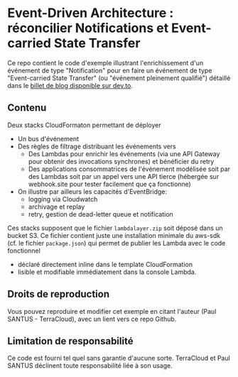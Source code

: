 # Event-Driven Architecture : réconcilier Notifications et Event-carried State Transfer

Ce repo contient le code d'exemple illustrant 
l'enrichissement d'un événement de type "Notification" 
pour en faire un événement de type "Event-carried State 
Transfer" (ou "événement pleinement qualifié") détaillé 
dans le [billet de blog disponible sur dev.to](https://dev.to/aws-builders/architecture-orientee-evenement-reconcilier-notifications-et-evenements-complets-1718).

## Contenu 

Deux stacks CloudFormaton permettant de déployer 
* Un bus d'événement
* Des règles de filtrage distribuant les événements vers
  * Des Lambdas pour enrichir les événements (via une API Gateway 
  pour obtenir des invocations synchrones) et bénéficier du retry
  * Des applications consommatrices de l'événement modélisée
  soit par des Lambdas soit par un appel vers une API tierce
  (hébergée sur webhook.site pour tester facilement que ça fonctionne)
* On illustre par ailleurs les capacités d'EventBridge: 
  * logging via Cloudwatch
  * archivage et replay
  * retry, gestion de dead-letter queue et notification 

Ces stacks supposent que le fichier `lambdalayer.zip` soit déposé
dans un bucket S3. Ce fichier contient juste une installation minimale
du aws-sdk (cf. le fichier `package.json`) qui permet de publier 
les Lambda avec le code fonctionnel
* déclaré directement inline dans le template CloudFormation
* lisible et modifiable immédiatement dans la console Lambda.

## Droits de reproduction

Vous pouvez reproduire et modifier cet exemple en citant 
l'auteur (Paul SANTUS - TerraCloud), avec un lient vers 
ce repo Github.

## Limitation de responsabilité

Ce code est fourni tel quel sans garantie d'aucune sorte. 
TerraCloud et Paul SANTUS déclinent toute responsabilité liée à son usage.